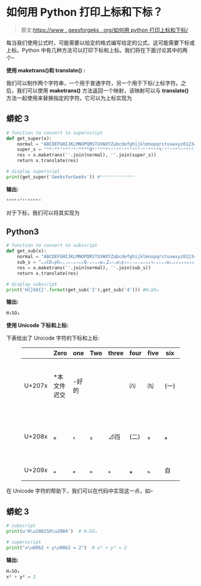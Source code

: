 # 如何用 Python 打印上标和下标？

> 原文:[https://www . geesforgeks . org/如何用 python 打印上标和下标/](https://www.geeksforgeeks.org/how-to-print-superscript-and-subscript-in-python/)

每当我们使用公式时，可能需要以给定的格式编写给定的公式，这可能需要下标或上标。Python 中有几种方法可以打印下标和上标。我们将在下面讨论其中的两个–

**使用 maketrans()和 translate() :**

我们可以制作两个字符串，一个用于普通字符，另一个用于下标/上标字符。之后，我们可以使用 **maketrans()** 方法返回一个映射，该映射可以与 **translate()** 方法一起使用来替换指定的字符。它可以为上标实现为

## 蟒蛇 3

```py
# function to convert to superscript
def get_super(x):
    normal = "ABCDEFGHIJKLMNOPQRSTUVWXYZabcdefghijklmnopqrstuvwxyz0123456789+-=()"
    super_s = "ᴬᴮᶜᴰᴱᶠᴳᴴᴵᴶᴷᴸᴹᴺᴼᴾQᴿˢᵀᵁⱽᵂˣʸᶻᵃᵇᶜᵈᵉᶠᵍʰᶦʲᵏˡᵐⁿᵒᵖ۹ʳˢᵗᵘᵛʷˣʸᶻ⁰¹²³⁴⁵⁶⁷⁸⁹⁺⁻⁼⁽⁾"
    res = x.maketrans(''.join(normal), ''.join(super_s))
    return x.translate(res)

# display superscipt
print(get_super('GeeksforGeeks')) #ᴳᵉᵉᵏˢᶠᵒʳᴳᵉᵉᵏˢ
```

**输出:**

```py
ᴳᵉᵉᵏˢᶠᵒʳᴳᵉᵉᵏˢ
```

对于下标，我们可以将其实现为

## Python3

```py
# function to convert to subscript
def get_sub(x):
    normal = "ABCDEFGHIJKLMNOPQRSTUVWXYZabcdefghijklmnopqrstuvwxyz0123456789+-=()"
    sub_s = "ₐ₈CDₑբGₕᵢⱼₖₗₘₙₒₚQᵣₛₜᵤᵥwₓᵧZₐ♭꜀ᑯₑբ₉ₕᵢⱼₖₗₘₙₒₚ૧ᵣₛₜᵤᵥwₓᵧ₂₀₁₂₃₄₅₆₇₈₉₊₋₌₍₎"
    res = x.maketrans(''.join(normal), ''.join(sub_s))
    return x.translate(res)

# display subscript
print('H{}SO{}'.format(get_sub('2'),get_sub('4'))) #H₂SO₄
```

**输出:**

```py
H₂SO₄
```

**使用 Unicode 下标和上标:**

下表给出了 Unicode 字符的下标和上标:

<figure class="table">

|   | Zero | one | Two | three | four | five | six | seven | eight | nine | A | B | C | D | E | F |
| --- | --- | --- | --- | --- | --- | --- | --- | --- | --- | --- | --- | --- | --- | --- | --- | --- |
| U+207x | *本文件迟交 | -好的 |   |   | ㈧ | ㈨ | (一) | -你好 | 我是说... | (三) | 我是说... | *本文件迟交 | ⁼ | ⊿岿 | ⁾ | 你是谁 |
| U+208x | ₀ | ₁ | ₂ | ⊿岿 | (二) | ₅ | ₆ | ₇ | ₈ | ₉ | *本文件迟交 | ₋ | ₌ | (三) | 我是说... |   |
| U+209x | ₐ | ₑ | ₒ | ₓ | ₔ | ₕ | 自 | ₗ | ₘ | ₙ | -是吗 | ₛ | ⊿岿⊿⊿⊿⊿⊿⊿⊿⊿⊿τ |   |   |   |

</figure>

在 Unicode 字符的帮助下，我们可以在代码中实现这一点，如–

## 蟒蛇 3

```py
# subscript
print(u'H\u2082SO\u2084')  # H₂SO₄

# superscript
print("x\u00b2 + y\u00b2 = 2")  # x² + y² = 2
```

**输出:**

```py
H₂SO₄
x² + y² = 2
```